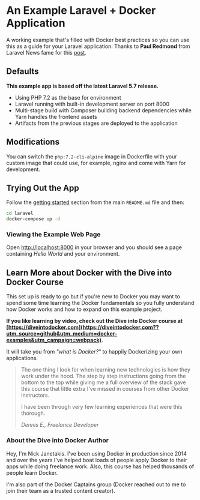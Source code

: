 # An Example Laravel + Docker Application

A working example that's filled with Docker best practices so you can use this as a guide for your Laravel application. Thanks to **Paul Redmond** from Laravel News fame for this [post](https://laravel-news.com/multi-stage-docker-builds-for-laravel).

## Defaults

**This example app is based off the latest Laravel 5.7 release.**

- Using PHP 7.2 as the base for environment
- Laravel running with built-in development server on port 8000
- Multi-stage build with Composer building backend dependencies while Yarn handles the frontend assets
- Artifacts from the previous stages are deployed to the application

## Modifications

You can switch the `php:7.2-cli-alpine` image in Dockerfile with your custom image that could use, for example, nginx and come with Yarn for development.

## Trying Out the App

Follow the [getting started](https://github.com/nickjj/docker-web-framework-examples#getting-started) section from the main `README.md` file and then:

```sh
cd laravel
docker-compose up -d
```

### Viewing the Example Web Page

Open <http://localhost:8000> in your browser and you should see a page containing _Hello World_ and your environment.

## Learn More about Docker with the Dive into Docker Course

This set up is ready to go but if you're new to Docker you may want to spend some time learning the Docker fundamentals so you fully understand how Docker works and how to expand on this example project.

**If you like learning by video, check out the Dive into Docker course at
[https://diveintodocker.com](https://diveintodocker.com??utm_source=github&utm_medium=docker-examples&utm_campaign=webpack)**.

It will take you from *"what is Docker?"* to happily Dockerizing your own
applications.

> The one thing I look for when learning new technologies is how they work under
> the hood. The step by step instructions going from the bottom to the top while
> giving me a full overview of the stack gave this course that little extra I've
> missed in courses from other Docker instructors.
>
> I have been through very few learning experiences that were this thorough.
>
> *Dennis E., Freelance Developer*

### About the Dive into Docker Author

Hey, I'm Nick Janetakis. I've been using Docker in production since 2014 and over the years I've helped boat loads of people apply Docker to their
apps while doing freelance work. Also, this course has helped thousands of people learn Docker.

I'm also part of the Docker Captains group (Docker reached out to me to join their team as a trusted content creator).
